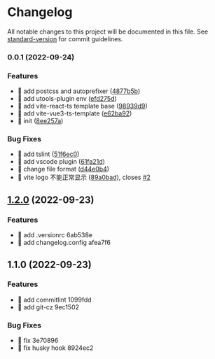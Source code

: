 # Changelog

All notable changes to this project will be documented in this file. See [standard-version](https://github.com/conventional-changelog/standard-version) for commit guidelines.

### 0.0.1 (2022-09-24)


### Features

* 🎸 add postcss and autoprefixer ([4877b5b](https://github.com/lgf-136/web-project-template/commit/4877b5b49b6ed892cea3784e6bd7c1afecbf4112))
* 🎸 add utools-plugin env ([efd275d](https://github.com/lgf-136/web-project-template/commit/efd275dafc7a8b124dac026748d58d581fee504e))
* 🎸 add vite-react-ts template base ([98939d9](https://github.com/lgf-136/web-project-template/commit/98939d945e60a47ba609967707e04b865a66241d))
* 🎸 add vite-vue3-ts-template ([e62ba92](https://github.com/lgf-136/web-project-template/commit/e62ba923e68d466b5be68670751e1b2ad7d9fa3e))
* 🎸 init ([8ee257a](https://github.com/lgf-136/web-project-template/commit/8ee257a926a202e165ba34f31c8622d8ffcd26db))


### Bug Fixes

* 🐛 add tslint ([51f6ec0](https://github.com/lgf-136/web-project-template/commit/51f6ec0dcd2ea52b360fa3fe816e42bd0ebde123))
* 🐛 add vscode plugin ([61fa21d](https://github.com/lgf-136/web-project-template/commit/61fa21d505342b62a68843ac7dde5e3516d58f0e))
* 🐛 change file format ([d44e0b4](https://github.com/lgf-136/web-project-template/commit/d44e0b417246c568c13cb167c4965d3a8cb36a17))
* 🐛 vite logo 不能正常显示 ([89a0bad](https://github.com/lgf-136/web-project-template/commit/89a0bad99d3f5d4655bd7a4516049d183048e9f2)), closes [#2](https://github.com/lgf-136/web-project-template/issues/2)

## [1.2.0](///compare/v1.1.0...v1.2.0) (2022-09-23)


### Features

* 🎸 add .versionrc 6ab538e
* 🎸 add changelog.config afea7f6

## 1.1.0 (2022-09-23)


### Features

* 🎸 add commitlint 1099fdd
* 🎸 add git-cz 9ec1502


### Bug Fixes

* 🐛 fix 3e70896
* 🐛 fix husky hook 8924ec2
